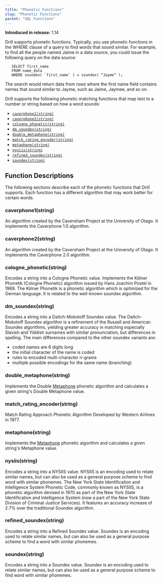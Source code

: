 ```yaml
---
title: "Phonetic Functions"
slug: "Phonetic Functions"
parent: "SQL Functions"
---
```


**Introduced in release:** 1.14

Drill supports phonetic functions. Typically, you use phonetic functions in the WHERE clause of a query to find words that sound similar. For example, to find all the people named Jaime in a data source, you could issue the following query on the data source: 

       SELECT first_name
       FROM name_data
       WHERE soundex( `first_name` ) = soundex( “Jayme” );

The search would return data from rows where the first name field contains names that sound similar to Jayme, such as Jaime, Jaymee, and so on.   
 
Drill supports the following phonetic matching functions that map text to a number or string based on how a word sounds:  

- [`caverphone1(string)`]({{site.baseurl}}/docs/phonetic-functions/#caverphone1(string))  
- [`caverphone2(string)`]({{site.baseurl}}/docs/phonetic-functions/#caverphone2(string))  
- [`cologne_phonetic(string)`]({{site.baseurl}}/docs/phonetic-functions/#cologne_phonetic(string))  
- [`dm_soundex(string)`]({{site.baseurl}}/docs/phonetic-functions/#dm_soundex(string))  
- [`double_metaphone(string)`]({{site.baseurl}}/docs/phonetic-functions/#double_metaphone(string))  
- [`match_rating_encoder(string)`]({{site.baseurl}}/docs/phonetic-functions/#match_rating_encoder(string))  
- [`metaphone(string)`]({{site.baseurl}}/docs/phonetic-functions/#metaphone(string))  
- [`nysiis(string)`]({{site.baseurl}}/docs/phonetic-functions/#nysiis(string))  
- [`refined_soundex(string)`]({{site.baseurl}}/docs/phonetic-functions/#refined_soundex(string))  
- [`soundex(string)`]({{site.baseurl}}/docs/phonetic-functions/#soundex(string))  
   

## Function Descriptions  
The following sections describe each of the phonetic functions that Drill supports. Each function has a different algorithm that may work better for certain words.  

### caverphone1(string)  

An algorithm created by the Caversham Project at the University of Otago. It implements the Caverphone 1.0 algorithm.  
 
### caverphone2(string)  

An algorithm created by the Caversham Project at the University of Otago. It implements the Caverphone 2.0 algorithm.

### cologne_phonetic(string)  

Encodes a string into a Cologne Phonetic value. Implements the Kölner Phonetik (Cologne Phonetic) algorithm issued by Hans Joachim Postel in 1969. The Kölner Phonetik is a phonetic algorithm which is optimized for the German language. It is related to the well-known soundex algorithm.

### dm_soundex(string)  

Encodes a string into a Daitch-Mokotoff Soundex value. The Daitch-Mokotoff Soundex algorithm is a refinement of the Russell and American Soundex algorithms, yielding greater accuracy in matching especially Slavish and Yiddish surnames with similar pronunciation, but differences in spelling. The main differences compared to the other soundex variants are:  

- coded names are 6 digits long  
- the initial character of the name is coded 
- rules to encoded multi-character n-grams  
- multiple possible encodings for the same name (branching)

### double_metaphone(string)  

Implements the Double [Metaphone](https://en.wikipedia.org/wiki/Metaphone) phonetic algorithm and calculates a given string's Double Metaphone value.  

### match_rating_encoder(string)
Match Rating Approach Phonetic Algorithm Developed by Western Airlines in 1977.

### metaphone(string)  

Implements the [Metaphone](https://en.wikipedia.org/wiki/Metaphone) phonetic algorithm and calculates a given string's Metaphone value.  

### nysiis(string)  

Encodes a string into a NYSIIS value. NYSIIS is an encoding used to relate similar names, but can also be used as a general purpose scheme to find word with similar phonemes. The New York State Identification and Intelligence System Phonetic Code, commonly known as NYSIIS, is a phonetic algorithm devised in 1970 as part of the New York State Identification and Intelligence System (now a part of the New York State Division of Criminal Justice Services). It features an accuracy increase of 2.7% over the traditional Soundex algorithm.  

### refined_soundex(string)
Encodes a string into a Refined Soundex value. Soundex is an encoding used to relate similar names, but can also be used as a general purpose scheme to find a word with similar phonemes. 

### soundex(string)  

Encodes a string into a Soundex value. Soundex is an encoding used to relate similar names, but can also be used as a general purpose scheme to find word with similar phonemes.



